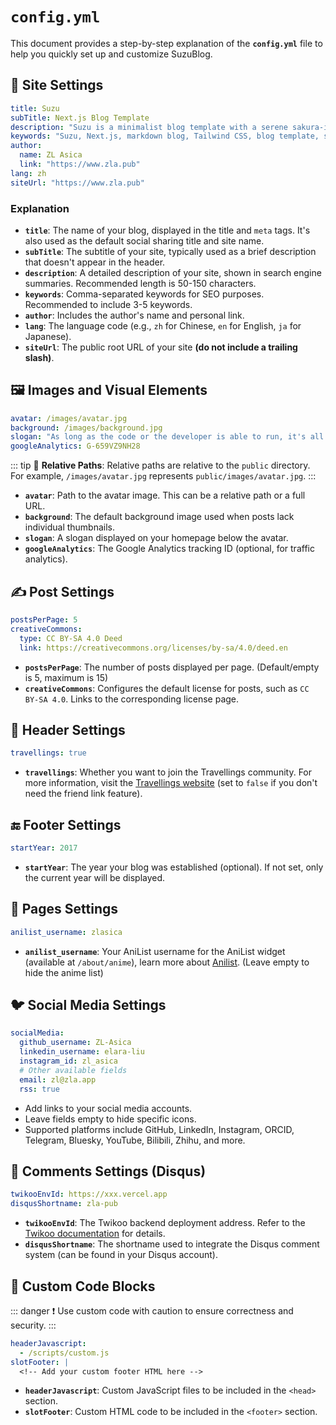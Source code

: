 # `config.yml`

This document provides a step-by-step explanation of the **`config.yml`** file to help you quickly set up and customize SuzuBlog.

## 📝 Site Settings

```yaml
title: Suzu
subTitle: Next.js Blog Template
description: "Suzu is a minimalist blog template with a serene sakura-inspired theme, blending modern design with a touch of traditional Japanese aesthetics."
keywords: "Suzu, Next.js, markdown blog, Tailwind CSS, blog template, sakura, ZL Asica"
author:
  name: ZL Asica
  link: "https://www.zla.pub"
lang: zh
siteUrl: "https://www.zla.pub"
```

### Explanation

- **`title`**: The name of your blog, displayed in the title and `meta` tags. It's also used as the default social sharing title and site name.
- **`subTitle`**: The subtitle of your site, typically used as a brief description that doesn't appear in the header.
- **`description`**: A detailed description of your site, shown in search engine summaries. Recommended length is 50-150 characters.
- **`keywords`**: Comma-separated keywords for SEO purposes. Recommended to include 3-5 keywords.
- **`author`**: Includes the author's name and personal link.
- **`lang`**: The language code (e.g., `zh` for Chinese, `en` for English, `ja` for Japanese).
- **`siteUrl`**: The public root URL of your site **(do not include a trailing slash)**.

## 🖼️ Images and Visual Elements

```yaml
avatar: /images/avatar.jpg
background: /images/background.jpg
slogan: "As long as the code or the developer is able to run, it's all good."
googleAnalytics: G-659VZ9NH28
```

::: tip
📌 **Relative Paths**: Relative paths are relative to the `public` directory. For example, `/images/avatar.jpg` represents `public/images/avatar.jpg`.
:::

- **`avatar`**: Path to the avatar image. This can be a relative path or a full URL.
- **`background`**: The default background image used when posts lack individual thumbnails.
- **`slogan`**: A slogan displayed on your homepage below the avatar.
- **`googleAnalytics`**: The Google Analytics tracking ID (optional, for traffic analytics).

## ✍️ Post Settings

```yaml
postsPerPage: 5
creativeCommons:
  type: CC BY-SA 4.0 Deed
  link: https://creativecommons.org/licenses/by-sa/4.0/deed.en
```

- **`postsPerPage`**: The number of posts displayed per page. (Default/empty is 5, maximum is 15)
- **`creativeCommons`**: Configures the default license for posts, such as `CC BY-SA 4.0`. Links to the corresponding license page.

## 📌 Header Settings

```yaml
travellings: true
```

- **`travellings`**: Whether you want to join the Travellings community. For more information, visit the [Travellings website](https://www.travellings.cn/en_US/) (set to `false` if you don't need the friend link feature).

## 🔚 Footer Settings

```yaml
startYear: 2017
```

- **`startYear`**: The year your blog was established (optional). If not set, only the current year will be displayed.

## 📄 Pages Settings

```yaml
anilist_username: zlasica
```

- **`anilist_username`**: Your AniList username for the AniList widget (available at `/about/anime`), learn more about [Anilist](https://anilist.co/). (Leave empty to hide the anime list)

## 🐦 Social Media Settings

```yaml
socialMedia:
  github_username: ZL-Asica
  linkedin_username: elara-liu
  instagram_id: zl_asica
  # Other available fields
  email: zl@zla.app
  rss: true
```

- Add links to your social media accounts.
- Leave fields empty to hide specific icons.
- Supported platforms include GitHub, LinkedIn, Instagram, ORCID, Telegram, Bluesky, YouTube, Bilibili, Zhihu, and more.

## 💬 Comments Settings (Disqus)

```yaml
twikooEnvId: https://xxx.vercel.app
disqusShortname: zla-pub
```

- **`twikooEnvId`**: The Twikoo backend deployment address. Refer to the [Twikoo documentation](https://twikoo.js.org/) for details.
- **`disqusShortname`**: The shortname used to integrate the Disqus comment system (can be found in your Disqus account).

## 🔧 Custom Code Blocks

::: danger
❗️ Use custom code with caution to ensure correctness and security.
:::

```yaml
headerJavascript:
  - /scripts/custom.js
slotFooter: |
  <!-- Add your custom footer HTML here -->
```

- **`headerJavascript`**: Custom JavaScript files to be included in the `<head>` section.
- **`slotFooter`**: Custom HTML code to be included in the `<footer>` section.
